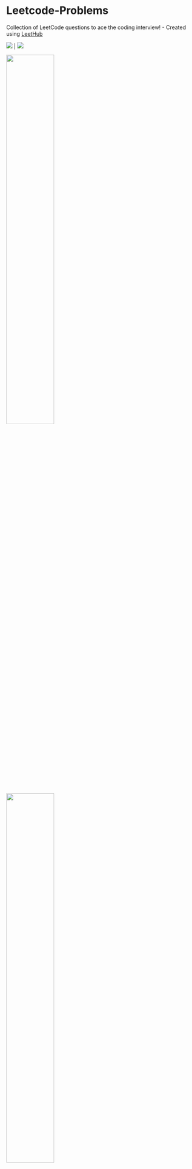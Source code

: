 # Leetcode-Problems
Collection of LeetCode questions to ace the coding interview! - Created using [LeetHub](https://github.com/QasimWani/LeetHub)


![](https://letsenhance.io/static/334225cab5be263aad8e3894809594ce/75c5a/MainAfter.jpg)  |  ![](https://letsenhance.io/static/334225cab5be263aad8e3894809594ce/75c5a/MainAfter.jpg)

<p float="left">
  <img src="https://letsenhance.io/static/334225cab5be263aad8e3894809594ce/75c5a/MainAfter.jpg" width="50%" />
  <img src="https://letsenhance.io/static/334225cab5be263aad8e3894809594ce/75c5a/MainAfter.jpg" width="50%" /> 
</p>
